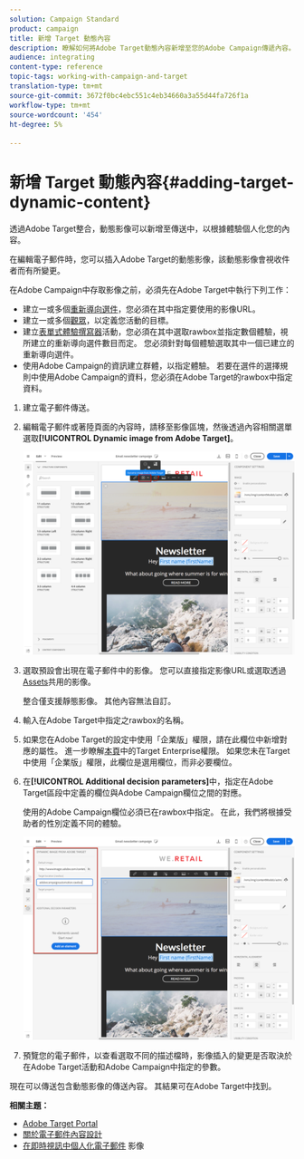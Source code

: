```yaml
---
solution: Campaign Standard
product: campaign
title: 新增 Target 動態內容
description: 瞭解如何將Adobe Target動態內容新增至您的Adobe Campaign傳遞內容。
audience: integrating
content-type: reference
topic-tags: working-with-campaign-and-target
translation-type: tm+mt
source-git-commit: 3672f0bc4ebc551c4eb34660a3a55d44fa726f1a
workflow-type: tm+mt
source-wordcount: '454'
ht-degree: 5%

---
```



# 新增 Target 動態內容{#adding-target-dynamic-content}

透過Adobe Target整合，動態影像可以新增至傳送中，以根據體驗個人化您的內容。

在編輯電子郵件時，您可以插入Adobe Target的動態影像，該動態影像會視收件者而有所變更。

在Adobe Campaign中存取影像之前，必須先在Adobe Target中執行下列工作：

* 建立一或多個[重新導向選件](https://docs.adobe.com/content/help/en/target/using/experiences/offers/offer-redirect.html)，您必須在其中指定要使用的影像URL。
* 建立一或多個[觀眾](https://docs.adobe.com/content/help/en/target/using/audiences/create-audiences/audiences.html)，以定義您活動的目標。
* 建立[表單式體驗撰寫器](https://docs.adobe.com/content/help/en/target/using/experiences/form-experience-composer.html)活動，您必須在其中選取rawbox並指定數個體驗，視所建立的重新導向選件數目而定。 您必須針對每個體驗選取其中一個已建立的重新導向選件。
* 使用Adobe Campaign的資訊建立群體，以指定體驗。 若要在選件的選擇規則中使用Adobe Campaign的資料，您必須在Adobe Target的rawbox中指定資料。

1. 建立電子郵件傳送。
1. 編輯電子郵件或著陸頁面的內容時，請移至影像區塊，然後透過內容相關選單選取&#x200B;**[!UICONTROL Dynamic image from Adobe Target]**。

   ![](assets/tar_insert_dynamic_image.png)

1. 選取預設會出現在電子郵件中的影像。 您可以直接指定影像URL或選取透過[Assets](../../integrating/using/working-with-campaign-and-assets-core-service.md)共用的影像。

   整合僅支援靜態影像。 其他內容無法自訂。

1. 輸入在Adobe Target中指定之rawbox的名稱。
1. 如果您在Adobe Target的設定中使用「企業版」權限，請在此欄位中新增對應的屬性。 進一步瞭解[本頁](https://docs.adobe.com/content/help/en/target/using/administer/manage-users/enterprise/properties-overview.html)中的Target Enterprise權限。 如果您未在Target中使用「企業版」權限，此欄位是選用欄位，而非必要欄位。
1. 在&#x200B;**[!UICONTROL Additional decision parameters]**&#x200B;中，指定在Adobe Target區段中定義的欄位與Adobe Campaign欄位之間的對應。

   使用的Adobe Campaign欄位必須已在rawbox中指定。 在此，我們將根據受助者的性別定義不同的體驗。

   ![](assets/tar_additional_decisionning_parameters.png)

1. 預覽您的電子郵件，以查看選取不同的描述檔時，影像插入的變更是否取決於在Adobe Target活動和Adobe Campaign中指定的參數。

現在可以傳送包含動態影像的傳送內容。 其結果可在Adobe Target中找到。

**相關主題：**

* [Adobe Target Portal](https://docs.adobe.com/content/help/en/target/using/integrate/campaign-and-target.html)
* [關於電子郵件內容設計](../../designing/using/designing-content-in-adobe-campaign.md)
* [在即時視訊中個人化電子郵件](https://helpx.adobe.com/tw/marketing-cloud/how-to/email-marketing.html) 影像

